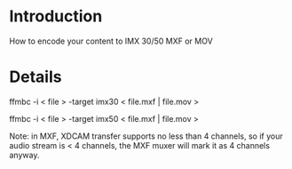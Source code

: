 # Introduction #

How to encode your content to IMX 30/50 MXF or MOV

# Details #

ffmbc -i < file > -target imx30 < file.mxf | file.mov >

ffmbc -i < file > -target imx50 < file.mxf | file.mov >

Note: in MXF, XDCAM transfer supports no less than 4 channels, so if your audio
stream is < 4 channels, the MXF muxer will mark it as 4 channels anyway.